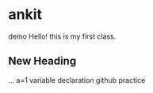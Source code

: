 # ankit
demo
Hello! this is my first class.
## New Heading
...
a=1 variable declaration
github
practice

